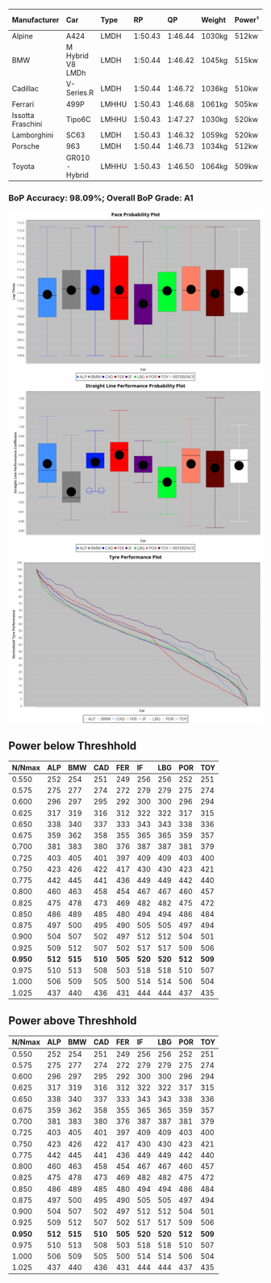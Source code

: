 |Manufacturer|Car|Type|RP|QP|Weight|Power¹|Threshhold|PINC|Power²|E/Stint|AVG Vmax|FDS|RDLC|L/Stint|BOP-Grade|ModelAccuracy|ModelPoints|Match%|
|:-|:-|:-|:-|:-|:-|:-|:-|:-|:-|:-|:-|:-|:-|:-|:-|:-|:-|:-|
|Alpine|A424|LMDH|1:50.43|1:46.44|1030kg|512kw|210.0kph|0%|512kw|902MJ|286.33kph|-|1.03|33|~A1|81.46%|523|100.00%|
|BMW|M Hybrid V8 LMDh|LMDH|1:50.44|1:46.42|1045kg|515kw|210.0kph|0%|515kw|899MJ|281.57kph|-|1.02|33|~A1|98.60%|1690|100.00%|
|Cadillac|V-Series.R|LMDH|1:50.44|1:46.72|1036kg|510kw|210.0kph|0%|510kw|883MJ|285.49kph|-|1.02|33|~A1|98.38%|1765|96.61%|
|Ferrari|499P|LMHHU|1:50.43|1:46.68|1061kg|505kw|210.0kph|0%|505kw|887MJ|286.14kph|190kph|1.03|33|~A1|92.24%|2247|100.00%|
|Issotta Fraschini|Tipo6C|LMHHU|1:50.43|1:47.27|1030kg|520kw|210.0kph|0%|520kw|917MJ|286.68kph|140kph|1.08|33|+A2|66.67%|96|92.41%|
|Lamborghini|SC63|LMDH|1:50.43|1:46.32|1059kg|520kw|210.0kph|0%|520kw|901MJ|282.99kph|-|1.03|33|~A1|96.77%|419|95.67%|
|Porsche|963|LMDH|1:50.44|1:46.73|1034kg|512kw|210.0kph|0%|512kw|894MJ|286.17kph|-|1.02|33|~A1|96.81%|5438|100.00%|
|Toyota|GR010 - Hybrid|LMHHU|1:50.43|1:46.50|1064kg|509kw|210.0kph|0%|509kw|901MJ|284.31kph|190kph|1.03|33|~A1|86.04%|1751|100.00%|

### BoP Accuracy: 98.09%; Overall BoP Grade: A1
![PACECHART](./IMG/AUTO.png)
![STRAIGHTLINEPERFORMANCECHART](./IMG/AUTO_sp.png)
![TYREPERFORMANCECHART](./IMG/AUTO_tw.png)

## Power below Threshhold
|N/Nmax|ALP|BMW|CAD|FER|IF|LBG|POR|TOY|
|:-|:-|:-|:-|:-|:-|:-|:-|:-|
|0.550|252|254|251|249|256|256|252|251|
|0.575|275|277|274|272|279|279|275|274|
|0.600|296|297|295|292|300|300|296|294|
|0.625|317|319|316|312|322|322|317|315|
|0.650|338|340|337|333|343|343|338|336|
|0.675|359|362|358|355|365|365|359|357|
|0.700|381|383|380|376|387|387|381|379|
|0.725|403|405|401|397|409|409|403|400|
|0.750|423|426|422|417|430|430|423|421|
|0.775|442|445|441|436|449|449|442|440|
|0.800|460|463|458|454|467|467|460|457|
|0.825|475|478|473|469|482|482|475|472|
|0.850|486|489|485|480|494|494|486|484|
|0.875|497|500|495|490|505|505|497|494|
|0.900|504|507|502|497|512|512|504|501|
|0.925|509|512|507|502|517|517|509|506|
|**0.950**|**512**|**515**|**510**|**505**|**520**|**520**|**512**|**509**|
|0.975|510|513|508|503|518|518|510|507|
|1.000|506|509|505|500|514|514|506|504|
|1.025|437|440|436|431|444|444|437|435|

## Power above Threshhold
|N/Nmax|ALP|BMW|CAD|FER|IF|LBG|POR|TOY|
|:-|:-|:-|:-|:-|:-|:-|:-|:-|
|0.550|252|254|251|249|256|256|252|251|
|0.575|275|277|274|272|279|279|275|274|
|0.600|296|297|295|292|300|300|296|294|
|0.625|317|319|316|312|322|322|317|315|
|0.650|338|340|337|333|343|343|338|336|
|0.675|359|362|358|355|365|365|359|357|
|0.700|381|383|380|376|387|387|381|379|
|0.725|403|405|401|397|409|409|403|400|
|0.750|423|426|422|417|430|430|423|421|
|0.775|442|445|441|436|449|449|442|440|
|0.800|460|463|458|454|467|467|460|457|
|0.825|475|478|473|469|482|482|475|472|
|0.850|486|489|485|480|494|494|486|484|
|0.875|497|500|495|490|505|505|497|494|
|0.900|504|507|502|497|512|512|504|501|
|0.925|509|512|507|502|517|517|509|506|
|**0.950**|**512**|**515**|**510**|**505**|**520**|**520**|**512**|**509**|
|0.975|510|513|508|503|518|518|510|507|
|1.000|506|509|505|500|514|514|506|504|
|1.025|437|440|436|431|444|444|437|435|
